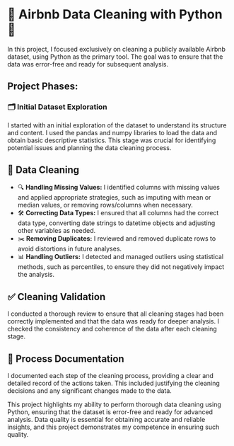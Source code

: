 # 🏡 Airbnb Data Cleaning with Python 🐍

In this project, I focused exclusively on cleaning a publicly available Airbnb dataset, using Python as the primary tool. The goal was to ensure that the data was error-free and ready for subsequent analysis.

## Project Phases:

### 🗂 Initial Dataset Exploration

I started with an initial exploration of the dataset to understand its structure and content. I used the pandas and numpy libraries to load the data and obtain basic descriptive statistics. This stage was crucial for identifying potential issues and planning the data cleaning process.

## 🧹 Data Cleaning

* 🔍 **Handling Missing Values:** I identified columns with missing values and applied appropriate strategies, such as imputing with mean or median values, or removing rows/columns when necessary.
* 🛠 **Correcting Data Types:** I ensured that all columns had the correct data type, converting date strings to datetime objects and adjusting other variables as needed.
* ✂️ **Removing Duplicates:** I reviewed and removed duplicate rows to avoid distortions in future analyses.
* 📊 **Handling Outliers:** I detected and managed outliers using statistical methods, such as percentiles, to ensure they did not negatively impact the analysis.

## ✅ Cleaning Validation

I conducted a thorough review to ensure that all cleaning stages had been correctly implemented and that the data was ready for deeper analysis. I checked the consistency and coherence of the data after each cleaning stage.

## 📝 Process Documentation

I documented each step of the cleaning process, providing a clear and detailed record of the actions taken. This included justifying the cleaning decisions and any significant changes made to the data.

This project highlights my ability to perform thorough data cleaning using Python, ensuring that the dataset is error-free and ready for advanced analysis. Data quality is essential for obtaining accurate and reliable insights, and this project demonstrates my competence in ensuring such quality.




